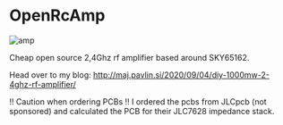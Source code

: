 # OpenRcAmp
![amp](http://maj.pavlin.si/wp-content/uploads/2020/10/IMG_7352-1024x806.jpg)

Cheap open source 2,4Ghz rf amplifier based around SKY65162.

Head over to my blog: http://maj.pavlin.si/2020/09/04/diy-1000mw-2-4ghz-rf-amplifier/

!! Caution when ordering PCBs !!
I ordered the pcbs from JLCpcb (not sponsored) and calculated the PCB for their JLC7628 impedance stack.
